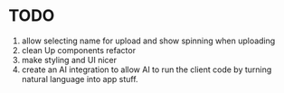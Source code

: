 # TODO
1. allow selecting name for upload and show spinning when uploading
2. clean Up components refactor
3. make styling and UI nicer
4. create an AI integration to allow AI to run the client code by turning natural language into app stuff.
